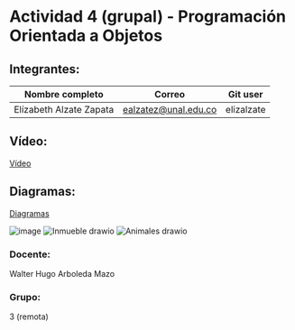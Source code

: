 # Actividad 4 (grupal) - Programación Orientada a Objetos

## Integrantes:
|Nombre completo                       |Correo                  |Git user            |
|--------------------------------------|------------------------|--------------------|
|Elízabeth Alzate Zapata               |ealzatez@unal.edu.co    | elizalzate         |

## Vídeo:
[Vídeo](https://youtu.be/A8PZsiZk4pE)

## Diagramas:
[Diagramas]()



![image](https://user-images.githubusercontent.com/67381475/197406525-926ca82d-4903-4cb8-8f0f-a2badae005cc.png)
![Inmueble drawio](https://user-images.githubusercontent.com/67381475/197407417-78abb28f-bd8d-4109-b00c-ad3fd62562f3.png)
![Animales drawio](https://user-images.githubusercontent.com/67381475/197407690-9b5e0f9f-0dc8-4c07-b46e-982545394969.png)

### Docente:
Walter Hugo Arboleda Mazo

### Grupo:
3 (remota)


